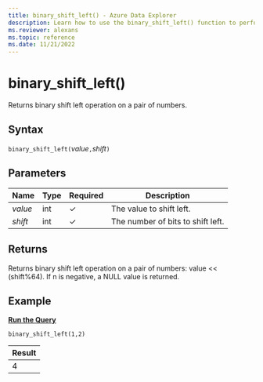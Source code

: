 ```yaml
---
title: binary_shift_left() - Azure Data Explorer
description: Learn how to use the binary_shift_left() function to perform a binary shift left operation on a pair of numbers. 
ms.reviewer: alexans
ms.topic: reference
ms.date: 11/21/2022
---
```

# binary_shift_left()

Returns binary shift left operation on a pair of numbers.

## Syntax

`binary_shift_left(`*value*`,`*shift*`)`

## Parameters

| Name | Type | Required | Description |
|--|--|--|--|
| *value* | int | &check; | The value to shift left. |
| *shift* | int | &check; | The number of bits to shift left. |

## Returns

Returns binary shift left operation on a pair of numbers: value << (shift%64).
If n is negative, a NULL value is returned.

## Example

[**Run the Query**](https://dataexplorer.azure.com/clusters/help/databases/Samples?query=H4sIAAAAAAAAAysoyswr0UjKzEssqowvzshMK4nPSU0r0TDUMdLUBADck7ZgHQAAAA==)

```kusto
binary_shift_left(1,2)
```

|Result|
|------|
|4 |
